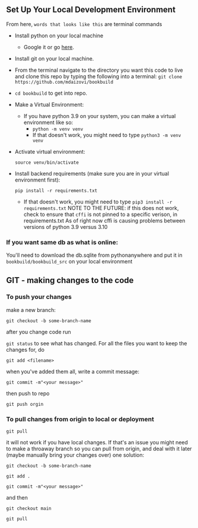 ## Set Up Your Local Development Environment

From here, `words that looks like this` are terminal commands

- Install python on your local machine
  - Google it or go [here](https://www.python.org/psf/).
- Install git on your local machine.
- From the terminal navigate to the directory you want this code to live and clone this repo by typing the following into a terminal:
  `git clone https://github.com/mdaizovi/bookbuild`
- `cd bookbuild` to get into repo.

- Make a Virtual Environment:

  - If you have python 3.9 on your system, you can make a virtual environment like so:
    - `python -m venv venv`
    - If that doesn't work, you might need to type `python3 -m venv venv`

- Activate virtual environment:

  `source venv/bin/activate`

- Install backend requirements (make sure you are in your virtual environment first):

  `pip install -r requirements.txt`

  - If that doesn't work, you might need to type `pip3 install -r requirements.txt`
    NOTE TO THE FUTURE: if this does not work, check to ensure that `cffi` is not pinned to a specific verison, in requirements.txt
    As of right now cffi is causing problems between versions of python 3.9 versus 3.10

### If you want same db as what is online:

You'll need to download the db.sqlite from pythonanywhere and put it in
`bookbuild/bookbuild_src` on your local environment

## GIT - making changes to the code
### To push your changes

make a new branch:

`git checkout -b some-branch-name`

after you change code run

`git status` to see what has changed. For all the files you want to keep the changes for, do

`git add <filename>`

when you've added them all, write a commit message:

`git commit -m"<your message>"`

then push to repo

`git push orgin`

### To pull changes from origin to local or deployment

`git pull`

it will not work if you have local changes. If that's an issue you might need to make a throaway branch so you can pull from origin, and deal with it later (maybe manually bring your changes over)
one solution:

`git checkout -b some-branch-name`

`git add .`

`git commit -m"<your message>"`

and then

`git checkout main`

`git pull`
